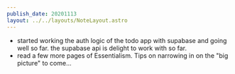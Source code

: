 ```yaml
---
publish_date: 20201113
layout: ../../layouts/NoteLayout.astro
---
```

- started working the auth logic of the todo app with supabase and going well so far. the supabase api is delight to work with so far.
- read a few more pages of Essentialism. Tips on narrowing in on the "big picture" to come...
